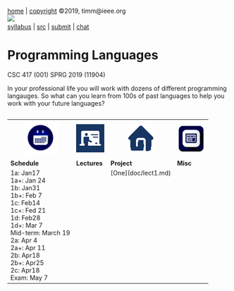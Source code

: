 [home](http://tiny.cc/plm19) |
[copyright](https://github.com/txt/plm19/blob/master/license.md) &copy;2019, timm&commat;ieee.org
<br>
<a href="http://tiny.cc/plm19"><img width=900 src="https://raw.githubusercontent.com/txt/plm19/master/etc/img/banner.png"></a>
<br>
[syllabus](https://github.com/txt/plm19/blob/master/doc/syllabus.md) |
[src](https://github.com/txt/plm19/tree/master/src) |
[submit](http://tiny.cc/plm19give) |
[chat](https://plm19.slack.com/)

# Programming Languages



CSC 417 (001) SPRG 2019 (11904)


In your professional life you will work with dozens of different programming langauges.
So what can you learn from 100s of past languages to help you work with your future languages?


<table width="100%" border=0 align=right>
<tr>
<td align=center><img  width=80 src="etc/img/time.png"></td>
<td align=center><img  src="etc/img/lectures.gif"></td>
<td align=center><img  src="etc/img/homework.gif"></td>
<td align=center><img  src="etc/img/news.png"></td>
</tr>
<tr>
<td align=left valign=top><b>Schedule</b>

</td>
<td align=left valign=top><b>Lectures</b></td>
<td align=left valign=top><b>Project</b>
<td align=left valign=top><b>Misc</b> </td>
</tr>
<tr>
<td valign=top  xwidth="100px">
1a: Jan17<br> 1a+: Jan 24<br>
1b: Jan31<br> 1b+: Feb 7<br>
1c: Feb14<br> 1c+: Fed 21<br>
1d: Feb28<br> 1d+: Mar 7<br>
Mid-term: March 19<br>
2a: Apr 4<br>2a+: Apr 11<br>
2b: Apr18<br>2b+:  Apr25 <br> 
2c: Apr18<br>
Exam: May 7
</td>
<td valign=top  xwidth="100px">


<!-- -------------------------------- -->

</td><td align=center valign=top xwidth="100px">
[One](doc/lect1.md)

</td>
<td align=center valign=top  xwidth="100px">
</td>
</tr>
</table>



